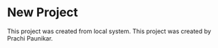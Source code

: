 # New Project

This project was created from local system.
This project was created by Prachi Paunikar.